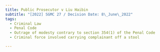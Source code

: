 ```yaml
---
title: Public Prosecutor v Liu Haibin
subtitle: "[2022] SGMC 27 / Decision Date: 8\_June\_2022"
tags:
  - Criminal Law
  - Penal Code
  - Outrage of modesty contrary to section 354(1) of the Penal Code
  - Criminal force involved carrying complainant off a stool

---
```

